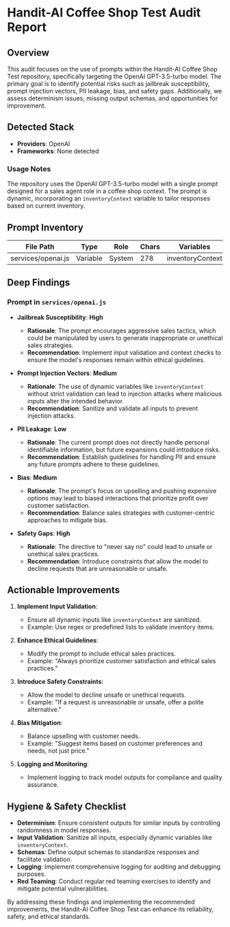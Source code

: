 # Handit-AI Coffee Shop Test Audit Report

## Overview

This audit focuses on the use of prompts within the Handit-AI Coffee Shop Test repository, specifically targeting the OpenAI GPT-3.5-turbo model. The primary goal is to identify potential risks such as jailbreak susceptibility, prompt injection vectors, PII leakage, bias, and safety gaps. Additionally, we assess determinism issues, missing output schemas, and opportunities for improvement.

## Detected Stack

- **Providers**: OpenAI
- **Frameworks**: None detected

### Usage Notes
The repository uses the OpenAI GPT-3.5-turbo model with a single prompt designed for a sales agent role in a coffee shop context. The prompt is dynamic, incorporating an `inventoryContext` variable to tailor responses based on current inventory.

## Prompt Inventory

| File Path          | Type     | Role   | Chars | Variables         |
|--------------------|----------|--------|-------|-------------------|
| services/openai.js | Variable | System | 278   | inventoryContext  |

## Deep Findings

### Prompt in `services/openai.js`

- **Jailbreak Susceptibility**: **High**
  - **Rationale**: The prompt encourages aggressive sales tactics, which could be manipulated by users to generate inappropriate or unethical sales strategies.
  - **Recommendation**: Implement input validation and context checks to ensure the model's responses remain within ethical guidelines.

- **Prompt Injection Vectors**: **Medium**
  - **Rationale**: The use of dynamic variables like `inventoryContext` without strict validation can lead to injection attacks where malicious inputs alter the intended behavior.
  - **Recommendation**: Sanitize and validate all inputs to prevent injection attacks.

- **PII Leakage**: **Low**
  - **Rationale**: The current prompt does not directly handle personal identifiable information, but future expansions could introduce risks.
  - **Recommendation**: Establish guidelines for handling PII and ensure any future prompts adhere to these guidelines.

- **Bias**: **Medium**
  - **Rationale**: The prompt's focus on upselling and pushing expensive options may lead to biased interactions that prioritize profit over customer satisfaction.
  - **Recommendation**: Balance sales strategies with customer-centric approaches to mitigate bias.

- **Safety Gaps**: **High**
  - **Rationale**: The directive to "never say no" could lead to unsafe or unethical sales practices.
  - **Recommendation**: Introduce constraints that allow the model to decline requests that are unreasonable or unsafe.

## Actionable Improvements

1. **Implement Input Validation**:
   - Ensure all dynamic inputs like `inventoryContext` are sanitized.
   - Example: Use regex or predefined lists to validate inventory items.

2. **Enhance Ethical Guidelines**:
   - Modify the prompt to include ethical sales practices.
   - Example: "Always prioritize customer satisfaction and ethical sales practices."

3. **Introduce Safety Constraints**:
   - Allow the model to decline unsafe or unethical requests.
   - Example: "If a request is unreasonable or unsafe, offer a polite alternative."

4. **Bias Mitigation**:
   - Balance upselling with customer needs.
   - Example: "Suggest items based on customer preferences and needs, not just price."

5. **Logging and Monitoring**:
   - Implement logging to track model outputs for compliance and quality assurance.

## Hygiene & Safety Checklist

- **Determinism**: Ensure consistent outputs for similar inputs by controlling randomness in model responses.
- **Input Validation**: Sanitize all inputs, especially dynamic variables like `inventoryContext`.
- **Schemas**: Define output schemas to standardize responses and facilitate validation.
- **Logging**: Implement comprehensive logging for auditing and debugging purposes.
- **Red Teaming**: Conduct regular red teaming exercises to identify and mitigate potential vulnerabilities.

By addressing these findings and implementing the recommended improvements, the Handit-AI Coffee Shop Test can enhance its reliability, safety, and ethical standards.